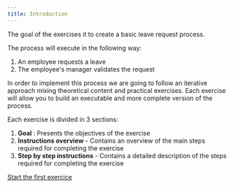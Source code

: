 ```yaml
---
title: Introduction
---
```


The goal of the exercises it to create a basic leave request process.

The process will execute in the following way:
1. An employee requests a leave
1. The employee's manager validates the request

In order to implement this process we are going to follow an iterative approach mixing theoretical content and practical exercises. Each exercise will allow you to build an executable and more complete version of the process.

Each exercise is divided in 3 sections:
1. **Goal** : Presents the objectives of the exercise
1. **Instructions overview** - Contains an overview of the main steps required for completing the exercise
1. **Step by step instructions** - Contains a detailed description of the steps required for completing the exercise

[Start the first exercice](01-bpmn-design)
